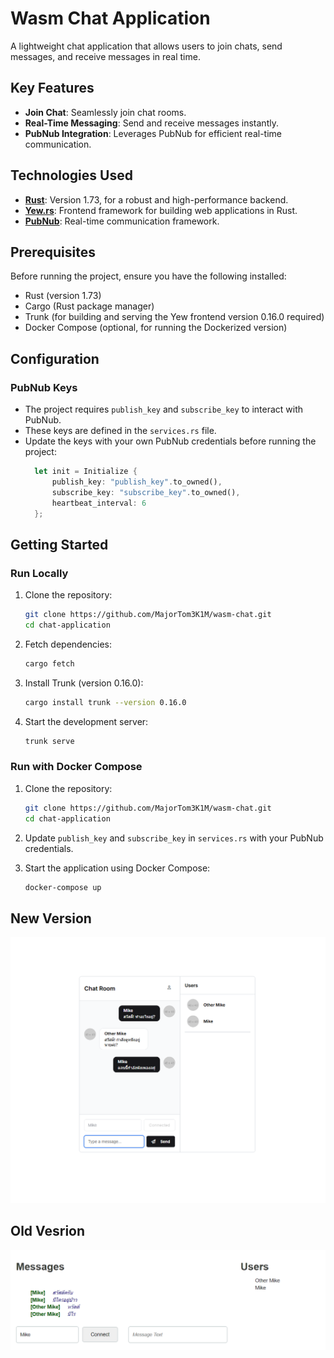 # Wasm Chat Application

A lightweight chat application that allows users to join chats, send messages, and receive messages in real time.

## Key Features

- **Join Chat**: Seamlessly join chat rooms.
- **Real-Time Messaging**: Send and receive messages instantly.
- **PubNub Integration**: Leverages PubNub for efficient real-time communication.

## Technologies Used

- **[Rust](https://www.rust-lang.org/)**: Version 1.73, for a robust and high-performance backend.
- **[Yew.rs](https://yew.rs/)**: Frontend framework for building web applications in Rust.
- **[PubNub](https://www.pubnub.com/)**: Real-time communication framework.

## Prerequisites

Before running the project, ensure you have the following installed:

- Rust (version 1.73)
- Cargo (Rust package manager)
- Trunk (for building and serving the Yew frontend version 0.16.0 required)
- Docker Compose (optional, for running the Dockerized version)

## Configuration

### PubNub Keys

- The project requires `publish_key` and `subscribe_key` to interact with PubNub.
- These keys are defined in the `services.rs` file.
- Update the keys with your own PubNub credentials before running the project:
  ```rust
    let init = Initialize {
        publish_key: "publish_key".to_owned(),
        subscribe_key: "subscribe_key".to_owned(),
        heartbeat_interval: 6
    };
  ```

## Getting Started

### Run Locally

1. Clone the repository:
   ```bash
   git clone https://github.com/MajorTom3K1M/wasm-chat.git
   cd chat-application
   ```

2. Fetch dependencies:
   ```bash
   cargo fetch
   ```

3. Install Trunk (version 0.16.0):
   ```bash
   cargo install trunk --version 0.16.0
   ```

4. Start the development server:
   ```bash
   trunk serve
   ```

### Run with Docker Compose

1. Clone the repository:
   ```bash
   git clone https://github.com/MajorTom3K1M/wasm-chat.git
   cd chat-application
   ```

2. Update `publish_key` and `subscribe_key` in `services.rs` with your PubNub credentials.

3. Start the application using Docker Compose:
   ```bash
   docker-compose up
   ```

## New Version
![Modernize Chat Image](https://github.com/MajorTom3K1M/wasm-chat/blob/main/screenshot/new-screenshot-1.png)

## Old Vesrion
![Chat Image](https://github.com/MajorTom3K1M/wasm-chat/blob/main/screenshot/screenshot-1.png)
